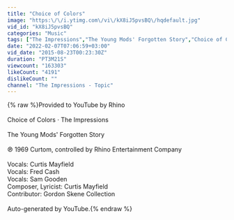 ```yaml
---
title: "Choice of Colors"
image: "https:\/\/i.ytimg.com\/vi\/kX8iJ5pvsBQ\/hqdefault.jpg"
vid_id: "kX8iJ5pvsBQ"
categories: "Music"
tags: ["The Impressions","The Young Mods' Forgotten Story","Choice of Colors"]
date: "2022-02-07T07:06:59+03:00"
vid_date: "2015-08-23T00:23:30Z"
duration: "PT3M21S"
viewcount: "163303"
likeCount: "4191"
dislikeCount: ""
channel: "The Impressions - Topic"
---
```

{% raw %}Provided to YouTube by Rhino<br /><br />Choice of Colors · The Impressions<br /><br />The Young Mods' Forgotten Story<br /><br />℗ 1969 Curtom, controlled by Rhino Entertainment Company<br /><br />Vocals: Curtis Mayfield<br />Vocals: Fred Cash<br />Vocals: Sam Gooden<br />Composer, Lyricist: Curtis Mayfield<br />Contributor: Gordon Skene Collection<br /><br />Auto-generated by YouTube.{% endraw %}
